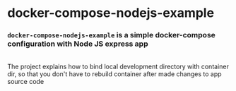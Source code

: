 # docker-compose-nodejs-example 

### `docker-compose-nodejs-example` is a simple docker-compose configuration with Node JS express app
<br>
The project explains how to bind local development directory with container dir, so that you don't have to rebuild container after made changes to app source code
